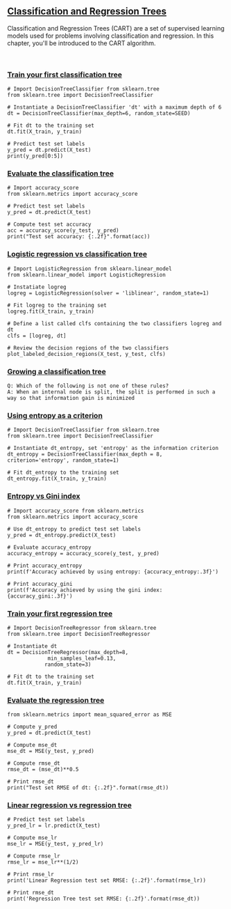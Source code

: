 ## [Classification and Regression Trees](https://campus.datacamp.com/courses/machine-learning-with-tree-based-models-in-python/classification-and-regression-trees)

Classification and Regression Trees (CART) are a set of supervised learning models used for problems involving classification and regression. In this chapter, you'll be introduced to the CART algorithm. 

<br>

### [Train your first classification tree](https://campus.datacamp.com/courses/machine-learning-with-tree-based-models-in-python/classification-and-regression-trees?ex=2)

```
# Import DecisionTreeClassifier from sklearn.tree
from sklearn.tree import DecisionTreeClassifier

# Instantiate a DecisionTreeClassifier 'dt' with a maximum depth of 6
dt = DecisionTreeClassifier(max_depth=6, random_state=SEED)

# Fit dt to the training set
dt.fit(X_train, y_train)

# Predict test set labels
y_pred = dt.predict(X_test)
print(y_pred[0:5])
```

### [Evaluate the classification tree](https://campus.datacamp.com/courses/machine-learning-with-tree-based-models-in-python/classification-and-regression-trees?ex=3)

```
# Import accuracy_score
from sklearn.metrics import accuracy_score

# Predict test set labels
y_pred = dt.predict(X_test)

# Compute test set accuracy  
acc = accuracy_score(y_test, y_pred)
print("Test set accuracy: {:.2f}".format(acc))
```

### [Logistic regression vs classification tree](https://campus.datacamp.com/courses/machine-learning-with-tree-based-models-in-python/classification-and-regression-trees?ex=4)

```
# Import LogisticRegression from sklearn.linear_model
from sklearn.linear_model import LogisticRegression

# Instatiate logreg
logreg = LogisticRegression(solver = 'liblinear', random_state=1)

# Fit logreg to the training set
logreg.fit(X_train, y_train)

# Define a list called clfs containing the two classifiers logreg and dt
clfs = [logreg, dt]

# Review the decision regions of the two classifiers
plot_labeled_decision_regions(X_test, y_test, clfs)
```

### [Growing a classification tree](https://campus.datacamp.com/courses/machine-learning-with-tree-based-models-in-python/classification-and-regression-trees?ex=6)

```
Q: Which of the following is not one of these rules?
A: When an internal node is split, the split is performed in such a way so that information gain is minimized
```

### [Using entropy as a criterion](https://campus.datacamp.com/courses/machine-learning-with-tree-based-models-in-python/classification-and-regression-trees?ex=7)

```
# Import DecisionTreeClassifier from sklearn.tree
from sklearn.tree import DecisionTreeClassifier

# Instantiate dt_entropy, set 'entropy' as the information criterion
dt_entropy = DecisionTreeClassifier(max_depth = 8, criterion='entropy', random_state=1)

# Fit dt_entropy to the training set
dt_entropy.fit(X_train, y_train)
```

### [Entropy vs Gini index](https://campus.datacamp.com/courses/machine-learning-with-tree-based-models-in-python/classification-and-regression-trees?ex=8)

```
# Import accuracy_score from sklearn.metrics
from sklearn.metrics import accuracy_score

# Use dt_entropy to predict test set labels
y_pred = dt_entropy.predict(X_test)

# Evaluate accuracy_entropy
accuracy_entropy = accuracy_score(y_test, y_pred)

# Print accuracy_entropy
print(f'Accuracy achieved by using entropy: {accuracy_entropy:.3f}')

# Print accuracy_gini
print(f'Accuracy achieved by using the gini index: {accuracy_gini:.3f}')
```

### [Train your first regression tree](https://campus.datacamp.com/courses/machine-learning-with-tree-based-models-in-python/classification-and-regression-trees?ex=10)

```
# Import DecisionTreeRegressor from sklearn.tree
from sklearn.tree import DecisionTreeRegressor

# Instantiate dt
dt = DecisionTreeRegressor(max_depth=8,
             min_samples_leaf=0.13,
            random_state=3)

# Fit dt to the training set
dt.fit(X_train, y_train)
```

### [Evaluate the regression tree](https://campus.datacamp.com/courses/machine-learning-with-tree-based-models-in-python/classification-and-regression-trees?ex=11)

```
from sklearn.metrics import mean_squared_error as MSE

# Compute y_pred
y_pred = dt.predict(X_test)

# Compute mse_dt
mse_dt = MSE(y_test, y_pred)

# Compute rmse_dt
rmse_dt = (mse_dt)**0.5

# Print rmse_dt
print("Test set RMSE of dt: {:.2f}".format(rmse_dt))
```

### [Linear regression vs regression tree](https://campus.datacamp.com/courses/machine-learning-with-tree-based-models-in-python/classification-and-regression-trees?ex=12)

```
# Predict test set labels 
y_pred_lr = lr.predict(X_test)

# Compute mse_lr
mse_lr = MSE(y_test, y_pred_lr)

# Compute rmse_lr
rmse_lr = mse_lr**(1/2)

# Print rmse_lr
print('Linear Regression test set RMSE: {:.2f}'.format(rmse_lr))

# Print rmse_dt
print('Regression Tree test set RMSE: {:.2f}'.format(rmse_dt))
```
